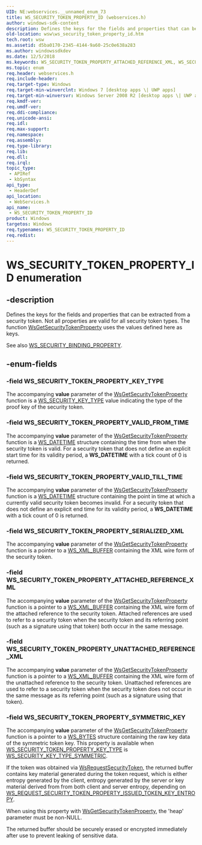 ```yaml
---
UID: NE:webservices.__unnamed_enum_73
title: WS_SECURITY_TOKEN_PROPERTY_ID (webservices.h)
author: windows-sdk-content
description: Defines the keys for the fields and properties that can be extracted from a security token. Not all properties are valid for all security token types. The function WsGetSecurityTokenProperty uses the values defined here as keys.
old-location: wsw\ws_security_token_property_id.htm
tech.root: wsw
ms.assetid: d5ba0170-2345-4144-9a60-25c0e638a283
ms.author: windowssdkdev
ms.date: 12/5/2018
ms.keywords: WS_SECURITY_TOKEN_PROPERTY_ATTACHED_REFERENCE_XML, WS_SECURITY_TOKEN_PROPERTY_ID, WS_SECURITY_TOKEN_PROPERTY_ID enumeration [Web Services for Windows], WS_SECURITY_TOKEN_PROPERTY_KEY_TYPE, WS_SECURITY_TOKEN_PROPERTY_SERIALIZED_XML, WS_SECURITY_TOKEN_PROPERTY_SYMMETRIC_KEY, WS_SECURITY_TOKEN_PROPERTY_UNATTACHED_REFERENCE_XML, WS_SECURITY_TOKEN_PROPERTY_VALID_FROM_TIME, WS_SECURITY_TOKEN_PROPERTY_VALID_TILL_TIME, webservices/WS_SECURITY_TOKEN_PROPERTY_ATTACHED_REFERENCE_XML, webservices/WS_SECURITY_TOKEN_PROPERTY_ID, webservices/WS_SECURITY_TOKEN_PROPERTY_KEY_TYPE, webservices/WS_SECURITY_TOKEN_PROPERTY_SERIALIZED_XML, webservices/WS_SECURITY_TOKEN_PROPERTY_SYMMETRIC_KEY, webservices/WS_SECURITY_TOKEN_PROPERTY_UNATTACHED_REFERENCE_XML, webservices/WS_SECURITY_TOKEN_PROPERTY_VALID_FROM_TIME, webservices/WS_SECURITY_TOKEN_PROPERTY_VALID_TILL_TIME, wsw.ws_security_token_property_id
ms.topic: enum
req.header: webservices.h
req.include-header: 
req.target-type: Windows
req.target-min-winverclnt: Windows 7 [desktop apps \| UWP apps]
req.target-min-winversvr: Windows Server 2008 R2 [desktop apps \| UWP apps]
req.kmdf-ver: 
req.umdf-ver: 
req.ddi-compliance: 
req.unicode-ansi: 
req.idl: 
req.max-support: 
req.namespace: 
req.assembly: 
req.type-library: 
req.lib: 
req.dll: 
req.irql: 
topic_type:
 - APIRef
 - kbSyntax
api_type:
 - HeaderDef
api_location:
 - WebServices.h
api_name:
 - WS_SECURITY_TOKEN_PROPERTY_ID
product: Windows
targetos: Windows
req.typenames: WS_SECURITY_TOKEN_PROPERTY_ID
req.redist: 
---
```


# WS_SECURITY_TOKEN_PROPERTY_ID enumeration


## -description


Defines the keys for the fields and properties that can be extracted
from a security token.  Not all properties are valid for all security
token types.  The function <a href="https://msdn.microsoft.com/ce41062f-5125-4a4b-acc1-5df15b26276b">WsGetSecurityTokenProperty</a> uses
the values defined here as keys.
            

See also <a href="https://msdn.microsoft.com/en-us/library/Dd323384(v=VS.85).aspx">WS_SECURITY_BINDING_PROPERTY</a>.
            


## -enum-fields




### -field WS_SECURITY_TOKEN_PROPERTY_KEY_TYPE

The accompanying <b>value</b> parameter of the <a href="https://msdn.microsoft.com/ce41062f-5125-4a4b-acc1-5df15b26276b">WsGetSecurityTokenProperty</a> function is a <a href="https://msdn.microsoft.com/95915a10-ba8f-41ca-89eb-777c85d2a411">WS_SECURITY_KEY_TYPE</a> value indicating the type of the proof key of the security token.


### -field WS_SECURITY_TOKEN_PROPERTY_VALID_FROM_TIME

The accompanying <b>value</b> parameter of the <a href="https://msdn.microsoft.com/ce41062f-5125-4a4b-acc1-5df15b26276b">WsGetSecurityTokenProperty</a> function is a <a href="https://msdn.microsoft.com/635f8e0b-f994-4500-85ad-dd74fb4a6c22">WS_DATETIME</a> structure containing the time from when the security token is valid.  For a security token
that does not define an explicit start time for its validity period, a
<b>WS_DATETIME</b> with a tick count of 0 is returned.


### -field WS_SECURITY_TOKEN_PROPERTY_VALID_TILL_TIME



The accompanying <b>value</b> parameter of the <a href="https://msdn.microsoft.com/ce41062f-5125-4a4b-acc1-5df15b26276b">WsGetSecurityTokenProperty</a> function is a <a href="https://msdn.microsoft.com/635f8e0b-f994-4500-85ad-dd74fb4a6c22">WS_DATETIME</a> structure containing the point in time at which a currently valid security token becomes invalid.  For a security token
that does not define an explicit end time for its validity period, a
<b>WS_DATETIME</b> with a tick count of 0 is returned.


### -field WS_SECURITY_TOKEN_PROPERTY_SERIALIZED_XML

The accompanying <b>value</b> parameter of the <a href="https://msdn.microsoft.com/ce41062f-5125-4a4b-acc1-5df15b26276b">WsGetSecurityTokenProperty</a> function is a pointer to a <a href="https://msdn.microsoft.com/75f1df70-4dc9-4365-9005-5eaca6688f16">WS_XML_BUFFER</a> containing the XML wire form of the security token.
                


### -field WS_SECURITY_TOKEN_PROPERTY_ATTACHED_REFERENCE_XML

The accompanying <b>value</b> parameter of the <a href="https://msdn.microsoft.com/ce41062f-5125-4a4b-acc1-5df15b26276b">WsGetSecurityTokenProperty</a> function is a pointer to a <a href="https://msdn.microsoft.com/75f1df70-4dc9-4365-9005-5eaca6688f16">WS_XML_BUFFER</a> containing
the XML wire form of the attached reference to the security token.
Attached references are used to refer to a security token when the
security token and its referring point (such as a signature using that
token) both occur in the same message.
                


### -field WS_SECURITY_TOKEN_PROPERTY_UNATTACHED_REFERENCE_XML

The accompanying <b>value</b> parameter of the <a href="https://msdn.microsoft.com/ce41062f-5125-4a4b-acc1-5df15b26276b">WsGetSecurityTokenProperty</a> function is a pointer to a <a href="https://msdn.microsoft.com/75f1df70-4dc9-4365-9005-5eaca6688f16">WS_XML_BUFFER</a> containing
the XML wire form of the unattached reference to the security token.
Unattached references are used to refer to a security token when the
security token does not occur in the same message as its referring
point (such as a signature using that token).
                


### -field WS_SECURITY_TOKEN_PROPERTY_SYMMETRIC_KEY

The accompanying <b>value</b> parameter of the <a href="https://msdn.microsoft.com/ce41062f-5125-4a4b-acc1-5df15b26276b">WsGetSecurityTokenProperty</a> function is a pointer to a <a href="https://msdn.microsoft.com/0106e372-80bf-4a62-b941-1a4501c92a9c">WS_BYTES</a> structure containing
                    the raw key data of the symmetric token key. This property is available when <a href="https://msdn.microsoft.com/d5ba0170-2345-4144-9a60-25c0e638a283">WS_SECURITY_TOKEN_PROPERTY_KEY_TYPE</a> is
                    <a href="https://msdn.microsoft.com/95915a10-ba8f-41ca-89eb-777c85d2a411">WS_SECURITY_KEY_TYPE_SYMMETRIC</a>.
                

If the token was obtained via <a href="https://msdn.microsoft.com/ee754a7d-73a9-49ae-afc7-b443fbbe0cce">WsRequestSecurityToken</a>, the returned buffer contains key material generated during 
                    the token request, which is either entropy generated by the client, entropy generated by the server or key material derived from from both client 
                    and server entropy, depending on <a href="https://msdn.microsoft.com/7a2063eb-ab60-43d5-bd8c-41ef132abf50">WS_REQUEST_SECURITY_TOKEN_PROPERTY_ISSUED_TOKEN_KEY_ENTROPY</a>.
                

When using this property with <a href="https://msdn.microsoft.com/ce41062f-5125-4a4b-acc1-5df15b26276b">WsGetSecurityTokenProperty</a>, the 'heap' parameter must be non-NULL.
                

The returned buffer should be securely erased or encrypted immediately after use to prevent leaking of sensitive data.
            

